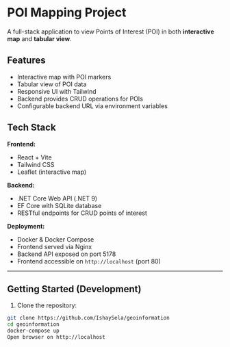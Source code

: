 # POI Mapping Project

A full-stack application to view Points of Interest (POI) in both **interactive map** and **tabular view**.

## Features

- Interactive map with POI markers
- Tabular view of POI data
- Responsive UI with Tailwind
- Backend provides CRUD operations for POIs
- Configurable backend URL via environment variables

## Tech Stack

**Frontend:**
- React + Vite
- Tailwind CSS
- Leaflet (interactive map)

**Backend:**
- .NET Core Web API (.NET 9)
- EF Core with SQLite database
- RESTful endpoints for CRUD points of interest

**Deployment:**
- Docker & Docker Compose
- Frontend served via Nginx
- Backend API exposed on port 5178
- Frontend accessible on `http://localhost` (port 80)

---

## Getting Started (Development)

1. Clone the repository:

```bash
git clone https://github.com/IshaySela/geoinformation
cd geoinformation
docker-compose up
Open browser on http://localhost
```
